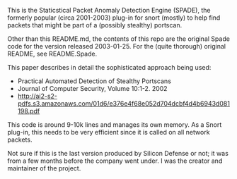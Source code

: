 This is the Staticstical Packet Anomaly Detection Engine (SPADE), the formerly popular (circa 2001-2003) plug-in for snort (mostly) to help find packets that might be part of a (possibly stealthy) portscan.

Other than this README.md, the contents of this repo are the original Spade code for the version released 2003-01-25.  For the (quite thorough) original README, see README.Spade.

This paper describes in detail the sophisticated approach being used: 

*  Practical Automated Detection of Stealthy Portscans
*  Journal of Computer Security, Volume 10:1-2. 2002
*  http://ai2-s2-pdfs.s3.amazonaws.com/01d6/e376e4f68e052d704dcbf4d4b6943d081198.pdf

This code is around 9-10k lines and manages its own memory.  As a Snort plug-in, this needs to be very efficient since it is called on all network packets.

Not sure if this is the last version produced by Silicon Defense or not; it was from a few months before the company went under.  I was the creator and maintainer of the project.

